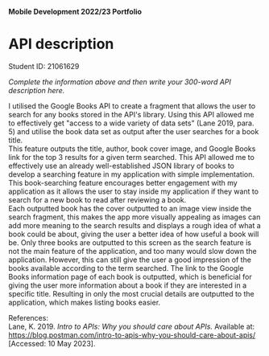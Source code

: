 **Mobile Development 2022/23 Portfolio**
# API description

Student ID: 21061629

_Complete the information above and then write your 300-word API description here._    

I utilised the Google Books API to create a fragment that allows the user to search for any books stored in the API's library. Using this API allowed me to effectively get "access to a wide variety of data sets" (Lane 2019, para. 5) and utilise the book data set as output after the user searches for a book title.  
This feature outputs the title, author, book cover image, and Google Books link for the top 3 results for a given term searched. This API allowed me to effectively use an already well-established JSON library of books to develop a searching feature in my application with simple implementation. This book-searching feature encourages better engagement with my application as it allows the user to stay inside my application if they want to search for a new book to read after reviewing a book.  
Each outputted book has the cover outputted to an image view inside the search fragment, this makes the app more visually appealing as images can add more meaning to the search results and displays a rough idea of what a book could be about, giving the user a better idea of how useful a book will be. Only three books are outputted to this screen as the search feature is not the main feature of the application, and too many would slow down the application. However, this can still give the user a good impression of the books available according to the term searched. The link to the Google Books information page of each book is outputted, which is beneficial for giving the user more information about a book if they are interested in a specific title. Resulting in only the most crucial details are outputted to the application, which makes listing books easier. 

References:  
Lane, K. 2019. _Intro to APIs: Why you should care about APIs._ Available at: https://blog.postman.com/intro-to-apis-why-you-should-care-about-apis/ [Accessed: 10 May 2023].
